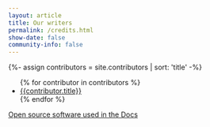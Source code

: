 ```yaml
---
layout: article
title: Our writers
permalink: /credits.html
show-date: false
community-info: false
---
```


{%- assign contributors = site.contributors | sort: 'title' -%}

<div class="contributions">

  <ul>
  {% for contributor in contributors %}
    <li><a href="{{contributor.url | prepend: site.baseurl}}">{{contributor.title}}</a></li>
  {% endfor %}
  </ul>

</div>

[Open source software used in the Docs](https://github.com/logzio/logz-docs#open-source-software-used-in-docs)
